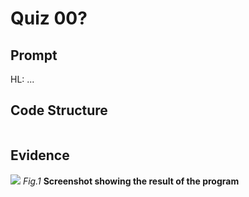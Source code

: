 # Quiz 00?

## Prompt


HL: ...

## Code Structure 
```.py

```

## Evidence
![](/Assets/Quiz000_Evidence.jpg)
*Fig.1* **Screenshot showing the result of the program**